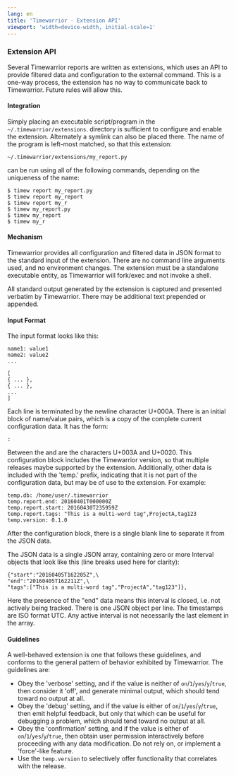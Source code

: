 ```yaml
---
lang: en
title: 'Timewarrior - Extension API'
viewport: 'width=device-width, initial-scale=1'
---
```


### Extension API

Several Timewarrior reports are written as extensions, which uses an API
to provide filtered data and configuration to the external command. This
is a one-way process, the extension has no way to communicate back to
Timewarrior. Future rules will allow this.

#### Integration

Simply placing an executable script/program in the
`~/.timewarrior/extensions`. directory is sufficient to configure and
enable the extension. Alternately a symlink can also be placed there.
The name of the program is left-most matched, so that this extension:

    ~/.timewarrior/extensions/my_report.py

can be run using all of the following commands, depending on the
uniqueness of the name:

    $ timew report my_report.py
    $ timew report my_report
    $ timew report my_r
    $ timew my_report.py
    $ timew my_report
    $ timew my_r

#### Mechanism

Timewarrior provides all configuration and filtered data in JSON format
to the standard input of the extension. There are no command line
arguments used, and no environment changes. The extension must be a
standalone executable entity, as Timewarrior will fork/exec and not
invoke a shell.

All standard output generated by the extension is captured and presented
verbatim by Timewarrior. There may be additional text prepended or
appended.

#### Input Format

The input format looks like this:

    name1: value1
    name2: value2
    ...

    [
    { ... },
    { ... },
    ...
    ]

Each line is terminated by the newline character U+000A. There is an
initial block of name/value pairs, which is a copy of the complete
current configuration data. It has the form:

    : 

Between the and are the characters U+003A and U+0020. This configuration
block includes the Timewarrior version, so that multiple releases maybe
supported by the extension. Additionally, other data is included with
the \'temp.\' prefix, indicating that it is not part of the
configuration data, but may be of use to the extension. For example:

    temp.db: /home/user/.timewarrior
    temp.report.end: 20160401T000000Z
    temp.report.start: 20160430T235959Z
    temp.report.tags: "This is a multi-word tag",ProjectA,tag123
    temp.version: 0.1.0

After the configuration block, there is a single blank line to separate
it from the JSON data.

The JSON data is a single JSON array, containing zero or more Interval
objects that look like this (line breaks used here for clarity):

    {"start":"20160405T162205Z",\
    "end":"20160405T162211Z",\
    "tags":["This is a multi-word tag","ProjectA","tag123"]},

Here the presence of the \"end\" data means this interval is closed,
i.e. not actively being tracked. There is one JSON object per line. The
timestamps are ISO format UTC. Any active interval is not necessarily
the last element in the array.

#### Guidelines

A well-behaved extension is one that follows these guidelines, and
conforms to the general pattern of behavior exhibited by Timewarrior.
The guidelines are:

- Obey the \'verbose\' setting, and if the value is neither of
  `on`\/`1`\/`yes`\/`y`\/`true`, then consider it \'off\', and generate
  minimal output, which should tend toward no output at all.
- Obey the \'debug\' setting, and if the value is either of
  `on`\/`1`\/`yes`\/`y`\/`true`, then emit helpful feedback, but only that
  which can be useful for debugging a problem, which should tend
  toward no output at all.
- Obey the \'confirmation\' setting, and if the value is either of
  `on`\/`1`\/`yes`\/`y`\/`true`, then obtain user permission interactively
  before proceeding with any data modification. Do not rely on, or
  implement a \'force\'-like feature.
- Use the `temp.version` to selectively offer functionality that
  correlates with the release.

